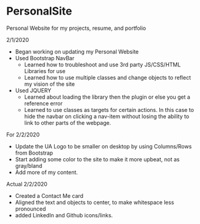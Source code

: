 # PersonalSite
Personal Website for my projects, resume, and portfolio

2/1/2020
- Began working on updating my Personal Website
- Used Bootstrap NavBar
  - Learned how to troubleshoot and use 3rd party JS/CSS/HTML Libraries for use
  - Learned how to use multiple classes and change objects to reflect my vision of the site
- Used JQUERY
  - Learned about loading the library then the plugin or else you get a reference error
  - Learned to use classes as targets for certain actions. In this case to hide the navbar on clicking a nav-item without losing
  the ability to link to other parts of the webpage.
  
For 2/2/2020
- Update the UA Logo to be smaller on desktop by using Columns/Rows from Bootstrap
- Start adding some color to the site to make it more upbeat, not as gray/bland
- Add more of my content.

Actual 2/2/2020
- Created a Contact Me card
- Aligned the text and objects to center, to make whitespace less pronounced
- added LinkedIn and Github icons/links.
